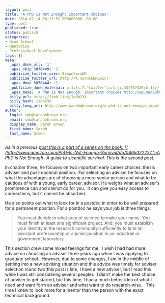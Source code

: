 ```yaml
---
layout: post
title: 'A PhD is Not Enough: important choices'
date: 2014-02-14 10:21:52.000000000 -08:00
type: post
published: true
status: publish
categories:
- Grad School
- Mentoring
- Professional Development
tags: []
meta:
  _wpas_done_all: '1'
  _wpas_skip_5078449: '1'
  publicize_twitter_user: BrownSarahM
  publicize_twitter_url: http://t.co/Hz6ERE61xT
  _wpas_done_5078444: '1'
  _publicize_done_external: a:1:{s:7:"twitter";a:1:{i:432957426;b:1;}}
  _wpas_mess: 'A PhD is Not Enough: important choices http://wp.me/p3PuTd-3B'
  bitly_url: http://2smb.link/1sdb23X
  bitly_hash: 1sdb23X
  bitly_long_url: http://www.sarahmbrown.org/a-phd-is-not-enough-important-choices/
author:
  login: smb@sarahmbrown.org
  email: smb@sarahmbrown.org
  display_name: Sarah Brown
  first_name: Sarah
  last_name: Brown
---
```

<em>As in a previous <a title="A PhD is not enough!" href="http://sarahmbrown.org/2014/02/10/a-phd-is-not-enough1/">post this is a part of a series on the book: [](http://www.amazon.com/PhD-Is-Not-Enough-Survival/dp/0465022227">A PhD is Not Enough- A guide to sicentific survival. This is the second post.
</em>

In chapter three, he focuses on two important early career choices: thesis adviser and post-doctoral position.  For selecting an adviser he focuses on what the advantages are of choosing a more senior person and what to be cautious of with a young, early career, advisor. He weighs what an adviser's prominence can and cannot do for you.  It can give you easy access to connections, but it cannot be absorbed.

He also points out what to look for in a postdoc in order to be well prepared for a permanent position. For a postdoc he says your job is three things:

<blockquote>You must decide in what area of science to make your name. You must finish at least one significant project. And, you must establish your identity in the research community sufficiently to land an assistant professorship or a junior position in an industrial or government laboratory.
</blockquote>
This section drew some mixed feelings for me.  I wish I had had more advice on choosing an adviser three years ago when I was applying to graduate school.  However, due to some changes, I am in the middle of settling into a new advising situation and this advice was timely for adviser selection round two(this post is late, I have a new adviser, but I read this while I was still considering several people).  I didn't make the best choice of adviser to get started, but this time, I had a much better idea of what I need and want form an adviser and what want to do research-wise.   This time I knew to look more for a mentor than the person with the exact technical background.

